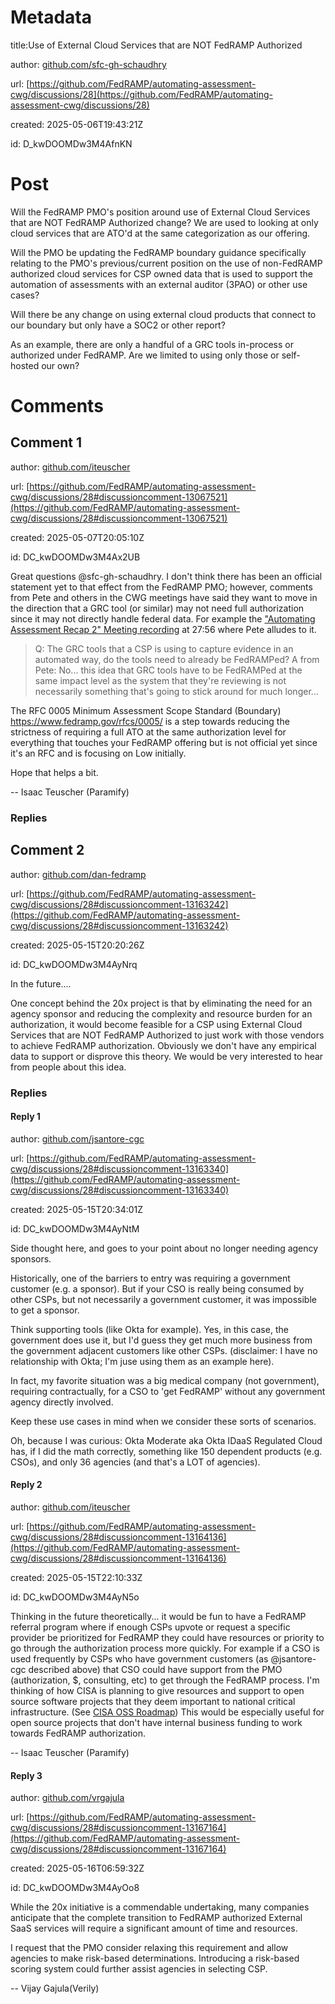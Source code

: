 # Metadata

title:Use of External Cloud Services that are NOT FedRAMP Authorized

author: [github.com/sfc-gh-schaudhry](https://github.com/sfc-gh-schaudhry)

url: [https://github.com/FedRAMP/automating-assessment-cwg/discussions/28](https://github.com/FedRAMP/automating-assessment-cwg/discussions/28)

created: 2025-05-06T19:43:21Z

id: D_kwDOOMDw3M4AfnKN



# Post

Will the FedRAMP PMO's position around use of External Cloud Services that are NOT FedRAMP Authorized change? We are used to looking at only cloud services that are ATO'd at the same categorization as our offering. 

Will the PMO be updating the FedRAMP boundary guidance specifically relating to the PMO's previous/current position on the use of non-FedRAMP authorized cloud services for CSP owned data that is used to support the automation of assessments with an external auditor (3PAO) or other use cases?

Will there be any change on using external cloud products that connect to our boundary but only have a SOC2 or other report? 

As an example, there are only a handful of a GRC tools in-process or authorized under FedRAMP. Are we limited to using only those or self-hosted our own? 

# Comments




## Comment 1

author: [github.com/iteuscher](https://github.com/iteuscher)

url: [https://github.com/FedRAMP/automating-assessment-cwg/discussions/28#discussioncomment-13067521](https://github.com/FedRAMP/automating-assessment-cwg/discussions/28#discussioncomment-13067521)

created: 2025-05-07T20:05:10Z

id: DC_kwDOOMDw3M4Ax2UB

Great questions @sfc-gh-schaudhry. I don't think there has been an official statement yet to that effect from the FedRAMP PMO; however, comments from Pete and others in the CWG meetings have said they want to move in the direction that a GRC tool (or similar) may not need full authorization since it may not directly handle federal data. For example the ["Automating Assessment Recap 2" Meeting recording](https://youtu.be/IIRoPUykBRo?feature=shared&t=1679) at 27:56 where Pete alludes to it.

> Q: The GRC tools that a CSP is using to capture evidence in an automated way, do the tools need to already be FedRAMPed?
> A from Pete:  No... this idea that GRC tools have to be FedRAMPed at the same impact level as the system that they're reviewing is not necessarily something that's going to stick around for much longer...

The RFC 0005 Minimum Assessment Scope Standard (Boundary) https://www.fedramp.gov/rfcs/0005/ is a step towards reducing the strictness of requiring a full ATO at the same authorization level for everything that touches your FedRAMP offering but is not official yet since it's an RFC and is focusing on Low initially. 

Hope that helps a bit. 

-- Isaac Teuscher (Paramify)

### Replies



## Comment 2

author: [github.com/dan-fedramp](https://github.com/dan-fedramp)

url: [https://github.com/FedRAMP/automating-assessment-cwg/discussions/28#discussioncomment-13163242](https://github.com/FedRAMP/automating-assessment-cwg/discussions/28#discussioncomment-13163242)

created: 2025-05-15T20:20:26Z

id: DC_kwDOOMDw3M4AyNrq

In the future....

One concept behind the 20x project is that by eliminating the need for an agency sponsor and reducing the complexity and resource burden for an authorization, it would become feasible for a CSP using External Cloud Services that are NOT FedRAMP Authorized to just work with those vendors to achieve FedRAMP authorization. Obviously we don't have any empirical data to support or disprove this theory. We would be very interested to hear from people about this idea.

### Replies



#### Reply 1

author: [github.com/jsantore-cgc](https://github.com/jsantore-cgc)

url: [https://github.com/FedRAMP/automating-assessment-cwg/discussions/28#discussioncomment-13163340](https://github.com/FedRAMP/automating-assessment-cwg/discussions/28#discussioncomment-13163340)

created: 2025-05-15T20:34:01Z

id: DC_kwDOOMDw3M4AyNtM

Side thought here, and goes to your point about no longer needing agency sponsors.

Historically, one of the barriers to entry was requiring a government customer (e.g. a sponsor).  But if your CSO is really being consumed by other CSPs, but not necessarily a government customer, it was impossible to get a sponsor.  

Think supporting tools (like Okta for example).  Yes, in this case, the government does use it, but I'd guess they get much more business from the government adjacent customers like other CSPs.    (disclaimer: I have no relationship with Okta; I'm juse using them as an example here).  

In fact, my favorite situation was a big medical company (not government), requiring contractually, for a CSO to 'get FedRAMP' without any government agency directly involved.

Keep these use cases in mind when we consider these sorts of scenarios.  

Oh, because I was curious:
Okta Moderate aka Okta IDaaS Regulated Cloud has, if I did the math correctly, something like 150 dependent products (e.g. CSOs), and only 36 agencies (and that's a LOT of agencies).





#### Reply 2

author: [github.com/iteuscher](https://github.com/iteuscher)

url: [https://github.com/FedRAMP/automating-assessment-cwg/discussions/28#discussioncomment-13164136](https://github.com/FedRAMP/automating-assessment-cwg/discussions/28#discussioncomment-13164136)

created: 2025-05-15T22:10:33Z

id: DC_kwDOOMDw3M4AyN5o

Thinking in the future theoretically... it would be fun to have a FedRAMP referral program where if enough CSPs upvote or request a specific provider be prioritized for FedRAMP they could have resources or priority to go through the authorization process more quickly. For example if a CSO is used frequently by CSPs who have government customers (as @jsantore-cgc described above) that CSO could have support from the PMO (authorization, $, consulting, etc) to get through the FedRAMP process. I'm thinking of how CISA is planning to give resources and support to open source software projects that they deem important to national critical infrastructure. (See [CISA OSS Roadmap](https://www.cisa.gov/sites/default/files/2024-02/CISA-Open-Source-Software-Security-Roadmap-508c.pdf)) This would be especially useful for open source projects that don't have internal business funding to work towards FedRAMP authorization. 

-- Isaac Teuscher (Paramify)



#### Reply 3

author: [github.com/vrgajula](https://github.com/vrgajula)

url: [https://github.com/FedRAMP/automating-assessment-cwg/discussions/28#discussioncomment-13167164](https://github.com/FedRAMP/automating-assessment-cwg/discussions/28#discussioncomment-13167164)

created: 2025-05-16T06:59:32Z

id: DC_kwDOOMDw3M4AyOo8

While the 20x initiative is a commendable undertaking, many companies anticipate that the complete transition to FedRAMP authorized External SaaS services will require a significant amount of time and resources.

I request that the PMO consider relaxing this requirement and allow agencies to make risk-based determinations. Introducing a risk-based scoring system could further assist agencies in selecting CSP.

-- Vijay Gajula(Verily)

